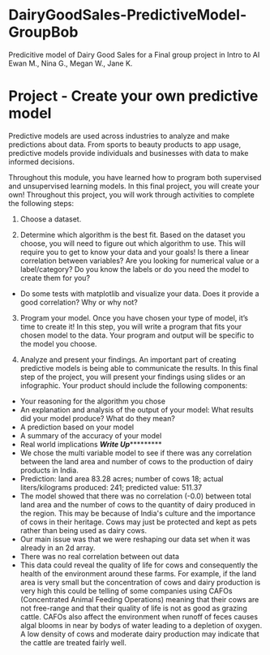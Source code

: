 # DairyGoodSales-PredictiveModel-GroupBob
Predicitive model of Dairy Good Sales for a Final group project in Intro to AI
Ewan M., Nina G., Megan W., Jane K.


# Project - Create your own predictive model

Predictive models are used across industries to analyze and make predictions about data. From sports to beauty products to app usage, predictive models provide individuals and businesses with data to make informed decisions.

Throughout this module, you have learned how to program both supervised and unsupervised learning models. In this final project, you will create your own! Throughout this project, you will work through activities to complete the following steps:

1. Choose a dataset.

2. Determine which algorithm is the best fit. Based on the dataset you choose, you will need to figure out which algorithm to use. This will require you to get to know your data and your goals! Is there a linear correlation between variables? Are you looking for numerical value or a label/category? Do you know the labels or do you need the model to create them for you?
- Do some tests with matplotlib and visualize your data.  Does it provide a good correlation?  Why or why not?

3. Program your model. Once you have chosen your type of model, it’s time to create it! In this step, you will write a program that fits your chosen model to the data. Your program and output will be specific to the model you choose.  

4. Analyze and present your findings. An important part of creating predictive models is being able to communicate the results. In this final step of the project, you will present your findings using slides or an infographic. Your product should include the following components:
- Your reasoning for the algorithm you chose
- An explanation and analysis of the output of your model: What results did your model produce? What do they mean?
- A prediction based on your model
- A summary of the accuracy of your model
- Real world implications
  ***************************Write Up************************************
- We chose the multi variable model to see if there was any correlation between the land area and number of cows to the production of dairy products in India.
- Prediction: land area 83.28 acres; number of cows 18; actual liters/kilograms produced: 241; predicted value: 511.37
- The model showed that there was no correlation (-0.0) between total land area and the number of cows to the quantity of dairy produced in the region. This may be because of India's culture and the importance of cows in their heritage. Cows may just be protected and kept as pets rather than being used as dairy cows.
- Our main issue was that we were reshaping our data set when it was already in an 2d array.
- There was no real correlation between out data
- This data could reveal the quality of life for cows and consequently the health of the environment around these farms. For example, if the land area is very small but the concentration of cows and dairy production is very high this could be telling of some companies using CAFOs (Concentrated Animal Feeding Operations) meaning that their cows are not free-range and that their quality of life is not as good as grazing cattle. CAFOs also affect the environment when runoff of feces causes algal blooms in near by bodys of water leading to a depletion of oxygen. A low density of cows and moderate dairy production may indicate that the cattle are treated fairly well. 




